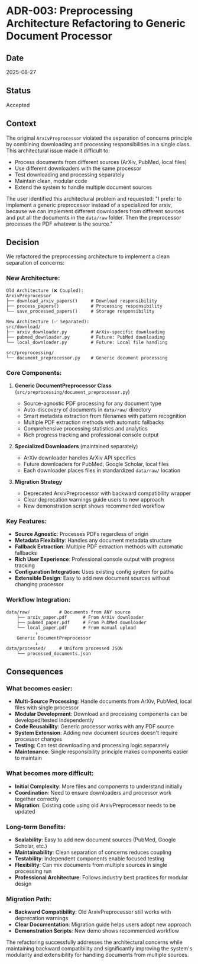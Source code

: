 # ADR-003: Preprocessing Architecture Refactoring to Generic Document Processor

## Date

2025-08-27

## Status

Accepted

## Context

The original `ArxivPreprocessor` violated the separation of concerns principle by combining downloading and processing responsibilities in a single class. This architectural issue made it difficult to:

- Process documents from different sources (ArXiv, PubMed, local files)
- Use different downloaders with the same processor
- Test downloading and processing separately
- Maintain clean, modular code
- Extend the system to handle multiple document sources

The user identified this architectural problem and requested: "I prefer to implement a generic preprocessor instead of a specialized for arxiv, because we can implement different downloaders from different sources and put all the documents in the `data/raw` folder. Then the preprocessor processes the PDF whatever is the source."

## Decision

We refactored the preprocessing architecture to implement a clean separation of concerns:

### New Architecture:

```
Old Architecture (❌ Coupled):
ArxivPreprocessor
├── download_arxiv_papers()     # Download responsibility
├── process_papers()            # Processing responsibility
└── save_processed_papers()     # Storage responsibility

New Architecture (✅ Separated):
src/download/
├── arxiv_downloader.py         # ArXiv-specific downloading
├── pubmed_downloader.py        # Future: PubMed downloading
└── local_downloader.py         # Future: Local file handling

src/preprocessing/
└── document_preprocessor.py    # Generic document processing
```

### Core Components:

1. **Generic DocumentPreprocessor Class** (`src/preprocessing/document_preprocessor.py`)

   - Source-agnostic PDF processing for any document type
   - Auto-discovery of documents in `data/raw/` directory
   - Smart metadata extraction from filenames with pattern recognition
   - Multiple PDF extraction methods with automatic fallbacks
   - Comprehensive processing statistics and analytics
   - Rich progress tracking and professional console output

2. **Specialized Downloaders** (maintained separately)

   - ArXiv downloader handles ArXiv API specifics
   - Future downloaders for PubMed, Google Scholar, local files
   - Each downloader places files in standardized `data/raw/` location

3. **Migration Strategy**
   - Deprecated ArxivPreprocessor with backward compatibility wrapper
   - Clear deprecation warnings guide users to new approach
   - New demonstration script shows recommended workflow

### Key Features:

- **Source Agnostic**: Processes PDFs regardless of origin
- **Metadata Flexibility**: Handles any document metadata structure
- **Fallback Extraction**: Multiple PDF extraction methods with automatic fallbacks
- **Rich User Experience**: Professional console output with progress tracking
- **Configuration Integration**: Uses existing config system for paths
- **Extensible Design**: Easy to add new document sources without changing processor

### Workflow Integration:

```
data/raw/           # Documents from ANY source
    ├── arxiv_paper.pdf      # From ArXiv downloader
    ├── pubmed_paper.pdf     # From PubMed downloader
    └── local_paper.pdf      # From manual upload
           ↓
    Generic DocumentPreprocessor
           ↓
data/processed/     # Uniform processed JSON
    └── processed_documents.json
```

## Consequences

### What becomes easier:

- **Multi-Source Processing**: Handle documents from ArXiv, PubMed, local files with single processor
- **Modular Development**: Download and processing components can be developed/tested independently
- **Code Reusability**: Generic processor works with any PDF source
- **System Extension**: Adding new document sources doesn't require processor changes
- **Testing**: Can test downloading and processing logic separately
- **Maintenance**: Single responsibility principle makes components easier to maintain

### What becomes more difficult:

- **Initial Complexity**: More files and components to understand initially
- **Coordination**: Need to ensure downloaders and processor work together correctly
- **Migration**: Existing code using old ArxivPreprocessor needs to be updated

### Long-term Benefits:

- **Scalability**: Easy to add new document sources (PubMed, Google Scholar, etc.)
- **Maintainability**: Clean separation of concerns reduces coupling
- **Testability**: Independent components enable focused testing
- **Flexibility**: Can mix documents from multiple sources in single processing run
- **Professional Architecture**: Follows industry best practices for modular design

### Migration Path:

- **Backward Compatibility**: Old ArxivPreprocessor still works with deprecation warnings
- **Clear Documentation**: Migration guide helps users adopt new approach
- **Demonstration Scripts**: New demo shows recommended workflow

The refactoring successfully addresses the architectural concerns while maintaining backward compatibility and significantly improving the system's modularity and extensibility for handling documents from multiple sources.
